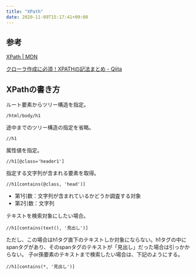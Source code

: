 ```yaml
---
title: "XPath"
date: 2020-11-09T15:17:41+09:00
---
```


## 参考

[XPath | MDN](https://developer.mozilla.org/ja/docs/Web/XPath)

[クローラ作成に必須！XPATHの記法まとめ - Qiita](https://qiita.com/rllllho/items/cb1187cec0fb17fc650a)

## XPathの書き方 

ルート要素からツリー構造を指定。

```
/html/body/h1
```

途中までのツリー構造の指定を省略。

```
//h1
```

属性値を指定。

```
//h1[@class='header1']
```

指定する文字列が含まれる要素を取得。


```
//h1[contains(@class, 'head')]
```

* 第1引数：文字列が含まれているかどうか調査する対象
* 第2引数：文字列

テキストを検索対象にしたい場合。

```
//h1[contains(text(), '見出し')]
```

ただし、この場合はh1タグ直下のテキストしか対象にならない。h1タグの中にspanタグがあり、そのspanタグのテキストが「見出し」だった場合は引っかからない。
子or孫要素のテキストまで検索したい場合は、下記のようにする。

```
//h1[contains(*, '見出し')]
```
